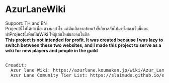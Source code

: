 # AzurLaneWiki
Support: TH and EN<br>
 Projectนี้ไม่ได้ทำเพื่อแสวงผลกำไร แต่มันเกิดจากข้าพเจ้าขี้เกียจสลับไปมาทั้งสองเว็บนี้และทำProjectนี้เพื่อเป็นWiki ให้ผู้เล่นใหม่และคนในกิล<br>
 <b>This project is not intended for profit. It was created because I was lazy to switch between these two websites, and I made this project to serve as a wiki for new players and people in the guild<br>
</b>
<pre> 
Creadit: 
  Azur lane Wiki: https://azurlane.koumakan.jp/wiki/Azur_Lane_Wiki
  Azur Lane Comunity Tier List: https://slaimuda.github.io/ectl/#/home
</pre
